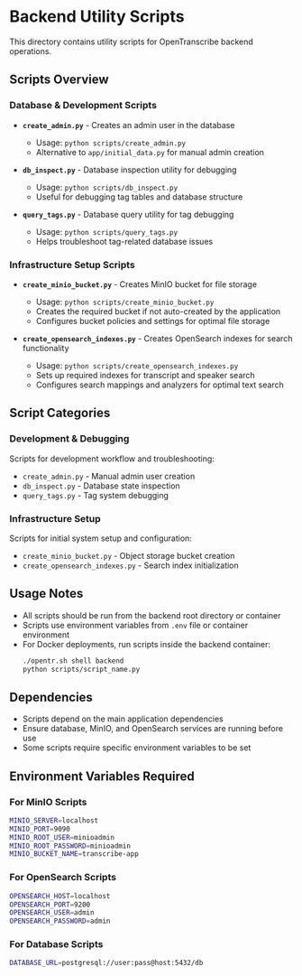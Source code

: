 # Backend Utility Scripts

This directory contains utility scripts for OpenTranscribe backend operations.

## Scripts Overview

### Database & Development Scripts

- **`create_admin.py`** - Creates an admin user in the database
  - Usage: `python scripts/create_admin.py`
  - Alternative to `app/initial_data.py` for manual admin creation

- **`db_inspect.py`** - Database inspection utility for debugging
  - Usage: `python scripts/db_inspect.py`
  - Useful for debugging tag tables and database structure

- **`query_tags.py`** - Database query utility for tag debugging
  - Usage: `python scripts/query_tags.py`
  - Helps troubleshoot tag-related database issues

### Infrastructure Setup Scripts

- **`create_minio_bucket.py`** - Creates MinIO bucket for file storage
  - Usage: `python scripts/create_minio_bucket.py`
  - Creates the required bucket if not auto-created by the application
  - Configures bucket policies and settings for optimal file storage

- **`create_opensearch_indexes.py`** - Creates OpenSearch indexes for search functionality
  - Usage: `python scripts/create_opensearch_indexes.py`
  - Sets up required indexes for transcript and speaker search
  - Configures search mappings and analyzers for optimal text search

## Script Categories

### Development & Debugging
Scripts for development workflow and troubleshooting:
- `create_admin.py` - Manual admin user creation
- `db_inspect.py` - Database state inspection  
- `query_tags.py` - Tag system debugging

### Infrastructure Setup
Scripts for initial system setup and configuration:
- `create_minio_bucket.py` - Object storage bucket creation
- `create_opensearch_indexes.py` - Search index initialization

## Usage Notes

- All scripts should be run from the backend root directory or container
- Scripts use environment variables from `.env` file or container environment
- For Docker deployments, run scripts inside the backend container:
  ```bash
  ./opentr.sh shell backend
  python scripts/script_name.py
  ```

## Dependencies

- Scripts depend on the main application dependencies
- Ensure database, MinIO, and OpenSearch services are running before use
- Some scripts require specific environment variables to be set

## Environment Variables Required

### For MinIO Scripts
```bash
MINIO_SERVER=localhost
MINIO_PORT=9090
MINIO_ROOT_USER=minioadmin
MINIO_ROOT_PASSWORD=minioadmin
MINIO_BUCKET_NAME=transcribe-app
```

### For OpenSearch Scripts  
```bash
OPENSEARCH_HOST=localhost
OPENSEARCH_PORT=9200
OPENSEARCH_USER=admin
OPENSEARCH_PASSWORD=admin
```

### For Database Scripts
```bash
DATABASE_URL=postgresql://user:pass@host:5432/db
```